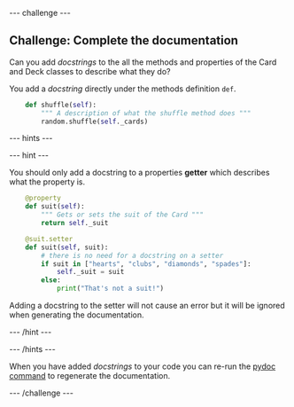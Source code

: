 --- challenge ---

## Challenge: Complete the documentation

Can you add *docstrings* to the all the methods and properties of the Card and Deck classes to describe what they do?

You add a *docstring* directly under the methods definition `def`.

```python
    def shuffle(self):
        """ A description of what the shuffle method does """
        random.shuffle(self._cards)
```

--- hints ---

--- hint ---

You should only add a docstring to a properties **getter** which describes what the property is.

```python
    @property
    def suit(self):
        """ Gets or sets the suit of the Card """
        return self._suit

    @suit.setter
    def suit(self, suit):
        # there is no need for a docstring on a setter
        if suit in ["hearts", "clubs", "diamonds", "spades"]:
            self._suit = suit
        else:
            print("That's not a suit!")
```

Adding a docstring to the setter will not cause an error but it will be ignored when generating the documentation.

--- /hint ---

--- /hints ---

When you have added *docstrings* to your code you can re-run the [pydoc command](5) to regenerate the documentation.

--- /challenge ---
